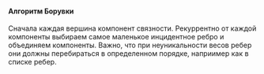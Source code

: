 #### Алгоритм Борувки

Сначала каждая вершина компонент связности. Рекуррентно от каждой компоненты выбираем самое маленькое инцидентное ребро и объединяем компоненты. 
Важно, что при неуникальности весов ребер они должны перебираться в определенном порядке, наприимер как в списке ребер.
